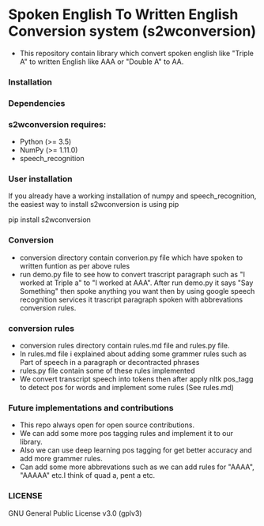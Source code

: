 # Spoken English To Written English Conversion system (s2wconversion)

* This repository contain library which convert spoken english like "Triple A" to written English like AAA or "Double A" to AA.

### Installation

### Dependencies
### s2wconversion requires:

* Python (>= 3.5)
* NumPy (>= 1.11.0)
* speech_recognition

### User installation

If you already have a working installation of numpy and speech_recognition, the easiest way to install s2wconversion is using pip

pip install s2wconversion

### Conversion 

* conversion directory contain converion.py file which have spoken to written funtion as per above rules
* run demo.py file to see how to convert trascript paragraph such as "I worked at Triple a" to "I worked at AAA". After run demo.py it    says "Say Something" then spoke anything you want then by using google speech recognition services it trascript paragraph spoken with abbrevations conversion rules.

### conversion rules
* conversion rules directory contain rules.md file and rules.py file.
* In rules.md file i explained about adding some grammer rules such as Part of speech in a paragraph or decontracted phrases
* rules.py file contain some of these rules implemented
* We convert transcript speech into tokens then after apply nltk pos_tagg to detect pos for words and implement some rules
(See rules.md)

### Future implementations and contributions
* This repo always open for open source contributions.
* We can add some more pos tagging rules and implement it to our library.
* Also we can use deep learning pos tagging for get better accuracy and add more grammer rules.
* Can add some more abbrevations such as we can add rules for "AAAA", "AAAAA" etc.I think of quad a, pent a etc.


### LICENSE

GNU General Public License v3.0 (gplv3)
